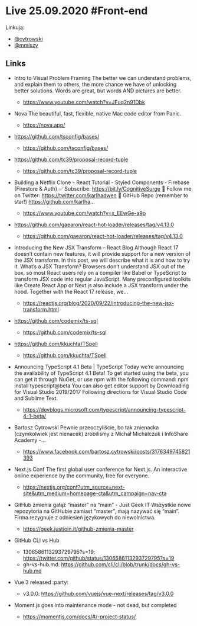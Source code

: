 # Live 25.09.2020 #Front-end

Linkują:

- [@cytrowski](https://twitter.com/cytrowski)
- [@mmiszy](https://twitter.com/mmiszy)

## Links

- Intro to Visual Problem Framing
  The better we can understand problems, and explain them to others, the more chance we have of unlocking better solutions. Words are great, but words AND pictures are better.

  - https://www.youtube.com/watch?v=JFuq2n91Dbk

- Nova
  The beautiful, fast, flexible, native Mac code editor from Panic.

  - https://nova.app/

- https://github.com/tsconfig/bases/
  - https://github.com/tsconfig/bases/
- https://github.com/tc39/proposal-record-tuple
  - https://github.com/tc39/proposal-record-tuple
- Building a Netflix Clone - React Tutorial - Styled Components - Firebase (Firestore & Auth)
  ✅ Subscribe: https://bit.ly/CognitiveSurge 🐤 Follow me on Twitter: https://twitter.com/karlhadwen 🧨 GitHub Repo (remember to star!) https://github.com/karlha...

  - https://www.youtube.com/watch?v=x_EEwGe-a9o

- https://github.com/gaearon/react-hot-loader/releases/tag/v4.13.0
  - https://github.com/gaearon/react-hot-loader/releases/tag/v4.13.0
- Introducing the New JSX Transform – React Blog
  Although React 17 doesn’t contain new features, it will provide support for a new version of the JSX transform. In this post, we will describe what it is and how to try it. What’s a JSX Transform? Browsers don’t understand JSX out of the box, so most React users rely on a compiler like Babel or TypeScript to transform JSX code into regular JavaScript. Many preconfigured toolkits like Create React App or Next.js also include a JSX transform under the hood. Together with the React 17 release, we…

  - https://reactjs.org/blog/2020/09/22/introducing-the-new-jsx-transform.html

- https://github.com/codemix/ts-sql
  - https://github.com/codemix/ts-sql
- https://github.com/kkuchta/TSpell
  - https://github.com/kkuchta/TSpell
- Announcing TypeScript 4.1 Beta | TypeScript
  Today we’re announcing the availability of TypeScript 4.1 Beta! To get started using the beta, you can get it through NuGet, or use npm with the following command: npm install typescript@beta You can also get editor support by Downloading for Visual Studio 2019/2017 Following directions for Visual Studio Code and Sublime Text.

  - https://devblogs.microsoft.com/typescript/announcing-typescript-4-1-beta/

- Bartosz Cytrowski
  Pewnie przeoczyliście, bo tak znienacka (czymkolwiek jest nienacek) zrobiliśmy z Michał Michalczuk i InfoShare Academy -...

  - https://www.facebook.com/bartosz.cytrowski/posts/3176349745821393

- Next.js Conf
  The first global user conference for Next.js. An interactive online experience by the community, free for everyone.

  - https://nextjs.org/conf?utm_source=next-site&utm_medium=homepage-cta&utm_campaign=nav-cta

- GitHub zmienia gałąź “master” na “main” - Just Geek IT
  Wszystkie nowe repozytoria na GitHubie zamiast “master”, mają nazywać się “main”. Firma rezygnuje z odniesień językowych do niewolnictwa.

  - https://geek.justjoin.it/github-zmienia-master

- GitHub CLI vs Hub
  - 1306586113293729795?s=19: https://twitter.com/github/status/1306586113293729795?s=19
  - gh-vs-hub.md: https://github.com/cli/cli/blob/trunk/docs/gh-vs-hub.md
- Vue 3 released :party:
  - v3.0.0: https://github.com/vuejs/vue-next/releases/tag/v3.0.0
- Moment.js goes into maintenance mode - not dead, but completed
  - https://momentjs.com/docs/#/-project-status/
